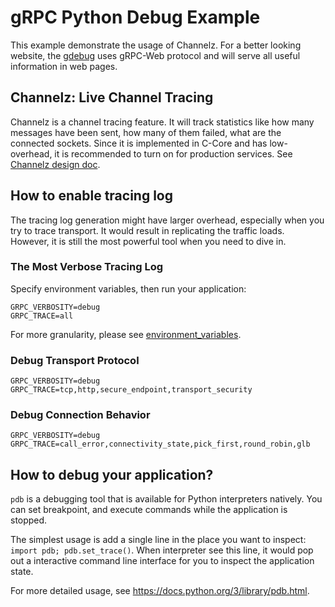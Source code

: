 # gRPC Python Debug Example

This example demonstrate the usage of Channelz. For a better looking website, the [gdebug](https://github.com/grpc/grpc-experiments/tree/master/gdebug) uses gRPC-Web protocol and will serve all useful information in web pages.

## Channelz: Live Channel Tracing

Channelz is a channel tracing feature. It will track statistics like how many messages have been sent, how many of them failed, what are the connected sockets. Since it is implemented in C-Core and has low-overhead, it is recommended to turn on for production services. See [Channelz design doc](https://github.com/grpc/proposal/blob/master/A14-channelz.md).

## How to enable tracing log
The tracing log generation might have larger overhead, especially when you try to trace transport. It would result in replicating the traffic loads. However, it is still the most powerful tool when you need to dive in.

### The Most Verbose Tracing Log

Specify environment variables, then run your application:

```
GRPC_VERBOSITY=debug
GRPC_TRACE=all
```

For more granularity, please see [environment_variables](https://github.com/grpc/grpc/blob/master/doc/environment_variables.md).

### Debug Transport Protocol

```
GRPC_VERBOSITY=debug
GRPC_TRACE=tcp,http,secure_endpoint,transport_security
```

### Debug Connection Behavior

```
GRPC_VERBOSITY=debug
GRPC_TRACE=call_error,connectivity_state,pick_first,round_robin,glb
```

## How to debug your application?

`pdb` is a debugging tool that is available for Python interpreters natively. You can set breakpoint, and execute commands while the application is stopped.

The simplest usage is add a single line in the place you want to inspect: `import pdb; pdb.set_trace()`. When interpreter see this line, it would pop out a interactive command line interface for you to inspect the application state.

For more detailed usage, see https://docs.python.org/3/library/pdb.html.
